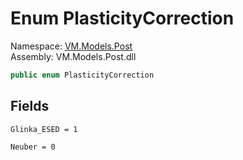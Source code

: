 # <a id="VM_Models_Post_PlasticityCorrection"></a> Enum PlasticityCorrection

Namespace: [VM.Models.Post](VM.Models.Post.md)  
Assembly: VM.Models.Post.dll  

```csharp
public enum PlasticityCorrection
```

## Fields

`Glinka_ESED = 1` 

`Neuber = 0` 

